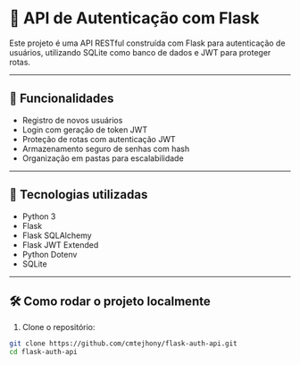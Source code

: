# 🔐 API de Autenticação com Flask

Este projeto é uma API RESTful construída com Flask para autenticação de usuários, utilizando SQLite como banco de dados e JWT para proteger rotas.

---

## 🚀 Funcionalidades

- Registro de novos usuários
- Login com geração de token JWT
- Proteção de rotas com autenticação JWT
- Armazenamento seguro de senhas com hash
- Organização em pastas para escalabilidade

---

## 🧰 Tecnologias utilizadas

- Python 3
- Flask
- Flask SQLAlchemy
- Flask JWT Extended
- Python Dotenv
- SQLite

---

## 🛠️ Como rodar o projeto localmente

1. Clone o repositório:

```bash
git clone https://github.com/cmtejhony/flask-auth-api.git
cd flask-auth-api
